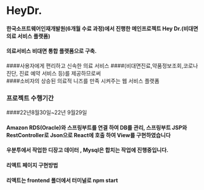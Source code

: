 # HeyDr.

#### 한국소프트웨어인재개발원(6개월 수료 과정)에서 진행한 메인프로젝트 Hey Dr.(비대면 의료 서비스 플랫폼)
#### 의료서비스 비대면 통합 플랫폼으로 구축.
####사용자에게 편리하고 신속한 의료 서비스
####(비대면진료,약품정보조회,코로나진단, 진료 예약 서비스 등)를 제공하므로써  
####소비자의 상승된 의료적 니즈를 만족 시켜주는 웹 서비스 플랫폼

### 프로젝트 수행기간
####22년8월30일~22년 9월29일


#### Amazon RDS(Oracle)와 스프링부트를 연결 하여 DB를 관리, 스프링부트 JSP와 RestController로 Json으로 React에 호출 하여 View를 구현하였습니다
#### 우분투에서 작업한 디장고 데이터 , Mysql은 합치는 작업에 진행중입니다.


#### 리액트 페이지 구현방법
#### 리액트는 frontend 폴더에서 터미널로 npm start  




